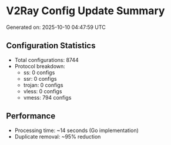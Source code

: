 # V2Ray Config Update Summary
Generated on: 2025-10-10 04:47:59 UTC

## Configuration Statistics
- Total configurations: 8744
- Protocol breakdown:
  - ss: 0 configs
  - ssr: 0 configs
  - trojan: 0 configs
  - vless: 0 configs
  - vmess: 794 configs

## Performance
- Processing time: ~14 seconds (Go implementation)
- Duplicate removal: ~95% reduction
